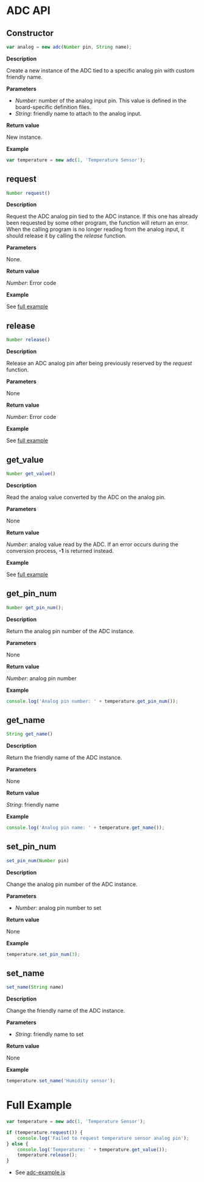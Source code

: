 # ADC API

## Constructor

```javascript
var analog = new adc(Number pin, String name);
```

**Description**

Create a new instance of the ADC tied to a specific analog pin with
custom friendly name.

**Parameters**

 - *Number*: number of the analog input pin. This value is defined in the board-specific
definition files.
 - *String*: friendly name to attach to the analog input.

**Return value**

New instance.

**Example**

```javascript
var temperature = new adc(1, 'Temperature Sensor');
```

## request

```javascript
Number request()
```

**Description**

Request the ADC analog pin tied to the ADC instance. If this one has
already been requested by some other program, the function will return
an error. When the calling program is no longer reading from the analog
input, it should release it by calling the *release* function.

**Parameters**

None.

**Return value**

*Number*: Error code

**Example**

See [full example](#full-example)

## release

```javascript
Number release()
```

**Description**

Release an ADC analog pin after being previously reserved by the *request*
function.

**Parameters**

None

**Return value**

*Number*: Error code

**Example**

See [full example](#full-example)

## get_value

```javascript
Number get_value()
```

**Description**

Read the analog value converted by the ADC on the analog pin.

**Parameters**

None

**Return value**

*Number*: analog value read by the ADC. If an error occurs during the
conversion process, **-1** is returned instead.

**Example**

See [full example](#full-example)

## get_pin_num

```javascript
Number get_pin_num();
```

**Description**

Return the analog pin number of the ADC instance.

**Parameters**

None

**Return value**

*Number*: analog pin number

**Example**

```javascript
console.log('Analog pin number: ' + temperature.get_pin_num());
```

## get_name

```javascript
String get_name()
```

**Description**

Return the friendly name of the ADC instance.

**Parameters**

None

**Return value**

*String*: friendly name

**Example**

```javascript
console.log('Analog pin name: ' + temperature.get_name());
```

## set_pin_num

```javascript
set_pin_num(Number pin)
```

**Description**

Change the analog pin number of the ADC instance.

**Parameters**

 - *Number*: analog pin number to set

**Return value**

None

**Example**

```javascript
temperature.set_pin_num(3);
```

## set_name

```javascript
set_name(String name)
```

**Description**

Change the friendly name of the ADC instance.

**Parameters**

 - *String*: friendly name to set

**Return value**

None

**Example**

```javascript
temperature.set_name('Humidity sensor');
```

# Full Example

```javascript
var temperature = new adc(1, 'Temperature Sensor');

if (temperature.request()) {
	console.log('Failed to request temperature sensor analog pin');
} else {
	console.log('Temperature: ' + temperature.get_value());
	temperature.release();
}
```

   * See [adc-example.js](/examples/adc-example.js)

